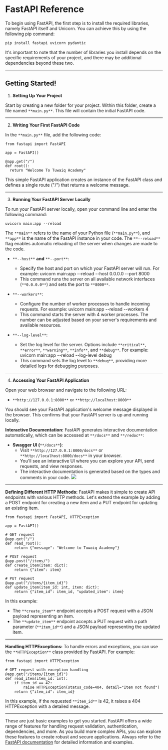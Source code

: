 # FastAPI Reference
To begin using FastAPI, the first step is to install the required libraries, namely FastAPI itself and Unicorn. You can achieve this by using the following pip command:

    pip install fastapi uvicorn pydantic

It's important to note that the number of libraries you install depends on the specific requirements of your project, and there may be additional dependencies beyond these two.

----------
## Getting Started!


1. **Setting Up Your Project**

Start by creating a new folder for your project. Within this folder, create a file named `**main.py**`. This file will contain the initial FastAPI code.

----------
2. **Writing Your First FastAPI Code**

In the `**main.py**` file, add the following code:


    from fastapi import FastAPI
    
    app = FastAPI()
    
    @app.get("/")
    def root():
      return "Welcome To Tuwaiq Academy"

This simple FastAPI application creates an instance of the FastAPI class and defines a single route ("/") that returns a welcome message.

----------
3. **Running Your FastAPI Server Locally**

To run your FastAPI server locally, open your command line and enter the following command:


    uvicorn main:app --reload

The `**main**` refers to the name of your Python file (`**main.py**`), and `**app**` is the name of the FastAPI instance in your code. The `**--reload**` flag enables automatic reloading of the server when changes are made to the code.


- `**--host**` **and** `**--port**`:
    - Specify the host and port on which your FastAPI server will run. For example:
    uvicorn main:app --reload --host 0.0.0.0 --port 8000
    - This command runs the server on all available network interfaces (`**0.0.0.0**`) and sets the port to `**8000**`.
    
- `**--workers**`:
    - Configure the number of worker processes to handle incoming requests. For example:
    uvicorn main:app --reload --workers 4
    - This command starts the server with 4 worker processes. The number can be adjusted based on your server's requirements and available resources.
    
- `**--log-level**`:
    - Set the log level for the server. Options include `**critical**`, `**error**`, `**warning**`, `**info**`, and `**debug**`. For example:
    uvicorn main:app --reload --log-level debug
    - This command sets the log level to `**debug**`, providing more detailed logs for debugging purposes.
----------
4. **Accessing Your FastAPI Application**

Open your web browser and navigate to the following URL:

- `**http://127.0.0.1:8000**` or `**http://localhost:8000**`

You should see your FastAPI application's welcome message displayed in the browser. This confirms that your FastAPI server is up and running locally.

**Interactive Documentation:**
FastAPI generates interactive documentation automatically, which can be accessed at `**/docs**` and `**/redoc**`:

- **Swagger UI (**`**/docs**`**)**:
    - Visit `**http://127.0.0.1:8000/docs**` or `**http://localhost:8000/docs**` in your browser.
    - You'll see an interactive UI where you can explore your API, send requests, and view responses.
    - The interactive documentation is generated based on the types and comments in your code.
![](https://paper-attachments.dropboxusercontent.com/s_C2C3C6BF9E4A0E4C55E730CAEC344CD08ECEF5E30F9F9CEC23B4FFE6A367F970_1699970497399_Screenshot+1445-04-30+at+5.00.48PM.png)

----------

**Defining Different HTTP Methods:**
FastAPI makes it simple to create API endpoints with various HTTP methods. Let's extend the example by adding a POST endpoint for creating a new item and a PUT endpoint for updating an existing item.

    from fastapi import FastAPI, HTTPException
    
    app = FastAPI()
    
    # GET request
    @app.get("/")
    def read_root():
        return {"message": "Welcome to Tuwaiq Academy"}
    
    # POST request
    @app.post("/items/")
    def create_item(item: dict):
        return {"item": item}
    
    # PUT request
    @app.put("/items/{item_id}")
    def update_item(item_id: int, item: dict):
        return {"item_id": item_id, "updated_item": item}

In this example:

- The `**create_item**` endpoint accepts a POST request with a JSON payload representing an item.
- The `**update_item**` endpoint accepts a PUT request with a path parameter (`**item_id**`) and a JSON payload representing the updated item.


----------

**Handling HTTPExceptions:**
To handle errors and exceptions, you can use the `**HTTPException**` class provided by FastAPI. For example:

    from fastapi import HTTPException
    
    # GET request with exception handling
    @app.get("/items/{item_id}")
    def read_item(item_id: int):
        if item_id == 42:
            raise HTTPException(status_code=404, detail="Item not found")
        return {"item_id": item_id}
    

In this example, if the requested `**item_id**` is 42, it raises a 404 HTTPException with a detailed message.

----------

These are just basic examples to get you started. FastAPI offers a wide range of features for handling request validation, authentication, dependencies, and more. As you build more complex APIs, you can explore these features to create robust and secure applications. Always refer to the [FastAPI documentation](https://fastapi.tiangolo.com/) for detailed information and examples.



